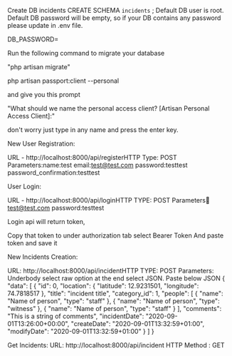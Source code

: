 Create DB incidents
CREATE SCHEMA `incidents` ;
Default DB user is root.
Default DB password will be empty, so if your DB contains any password please update in .env file.

DB_PASSWORD=

Run the following command to migrate your database

"php artisan migrate"

php artisan passport:client --personal

and give you this prompt

"What should we name the personal access client? [Artisan Personal Access Client]:"

don't worry just type in any name and press the enter key.

New User Registration: 

URL - http://localhost:8000/api/registerHTTP 
Type: POST
Parameters:name:test
email:test@test.com
password:testtest
password_confirmation:testtest

User Login:

URL - http://localhost:8000/api/loginHTTP TYPE: POST
Parameters:email:test@test.com
password:testtest

Login api will return token,

Copy that token to under authorization tab select Bearer Token And paste token and save it

New Incidents Creation:

URL: http://localhost:8000/api/incidentHTTP 
TYPE: POST
Parameters:
Underbody select raw option at the end select JSON.
Paste below JSON
{
"data": [
{
"id": 0,
"location": {
"latitude": 12.9231501,
"longitude": 74.7818517
},
"title": "incident title",
"category_id": 1,
"people": [
{
"name": "Name of person",
"type": "staff"
},
{
"name": "Name of person",
"type": "witness"
},
{
"name": "Name of person",
"type": "staff"
}
],
"comments": "This is a string of comments",
"incidentDate": "2020-09-01T13:26:00+00:00",
"createDate": "2020-09-01T13:32:59+01:00",
"modifyDate": "2020-09-01T13:32:59+01:00"
}
]
}

Get Incidents:
URL: http://localhost:8000/api/incident
HTTP Method : GET
